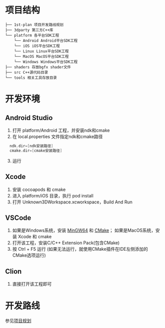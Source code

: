 # 项目结构
```
├── 1st-plan 项目开发路线规划
├── 3dparty 第三方C++库
└── platform 各平台SDK工程
    └── Android Android平台SDK工程
    └── iOS iOS平台SDK工程
    └── Linux Linux平台SDK工程
    └── MacOS MacOS平台SDK工程
    └── Windows Windows平台SDK工程
├── shaders 存放bgfx shader文件
├── src C++源代码目录
└── tools 相关工具存放目录
```

# 开发环境
## Android Studio
1. 打开 platform/Android 工程，并安装ndk和cmake
2. 在 local.properties 文件指定ndk和cmake路径<br>
```kotlin
  ndk.dir=[ndk安装路径]
  cmake.dir=[cmake安装路径]
```
3. 运行

## Xcode
1. 安装 cocoapods 和 cmake
2. 进入 platform/iOS 目录，执行 pod install
3. 打开 Unknown3DWorkspace.xcworkspace，Build And Run

## VSCode
1. 如果是Windows系统，安装 [MinGW64](https://zenlayer.dl.sourceforge.net/project/mingw-w64/Toolchains%20targetting%20Win64/Personal%20Builds/mingw-builds/8.1.0/threads-posix/sjlj/x86_64-8.1.0-release-posix-sjlj-rt_v6-rev0.7z) 和 [CMake](https://cmake.org/files/v3.10/cmake-3.10.2-win64-x64.msi)；
   如果是MacOS系统，安装 Xcode 和 cmake
2. 打开该工程，安装C/C++ Extension Pack(包含CMake)
3. 按 Ctrl + F5 运行
   (如果无法运行，就使用CMake插件在IDE左侧添加的CMake选项运行)

## Clion
1. 直接打开该工程即可

# 开发路线
参见[项目规划](1st-plan/1-Structure/index.md)